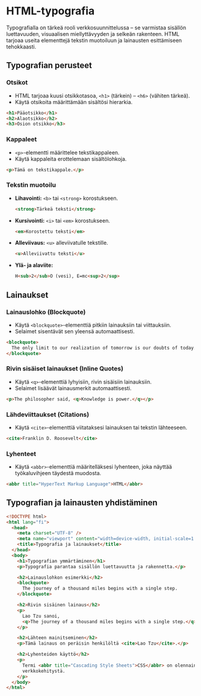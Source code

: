 # HTML-typografia

Typografialla on tärkeä rooli verkkosuunnittelussa – se varmistaa sisällön luettavuuden, visuaalisen miellyttävyyden ja selkeän rakenteen. HTML tarjoaa useita elementtejä tekstin muotoiluun ja lainausten esittämiseen tehokkaasti.

## Typografian perusteet

### **Otsikot**

- HTML tarjoaa kuusi otsikkotasoa, `<h1>` (tärkein) – `<h6>` (vähiten tärkeä).
- Käytä otsikoita määrittämään sisältösi hierarkia.

```html
<h1>Pääotsikko</h1>
<h2>Alaotsikko</h2>
<h3>Osion otsikko</h3>
```

### **Kappaleet**

- `<p>`-elementti määrittelee tekstikappaleen.
- Käytä kappaleita erottelemaan sisältölohkoja.

```html
<p>Tämä on tekstikappale.</p>
```

### **Tekstin muotoilu**

- **Lihavointi:** `<b>` tai `<strong>` korostukseen.
  ```html
  <strong>Tärkeä teksti</strong>
  ```
- **Kursivointi:** `<i>` tai `<em>` korostukseen.
  ```html
  <em>Korostettu teksti</em>
  ```
- **Alleviivaus:** `<u>` alleviivatulle tekstille.
  ```html
  <u>Alleviivattu teksti</u>
  ```
- **Ylä- ja alaviite:**
  ```html
  H<sub>2</sub>O (vesi), E=mc<sup>2</sup>
  ```

## Lainaukset

### **Lainauslohko (Blockquote)**

- Käytä `<blockquote>`-elementtiä pitkiin lainauksiin tai viittauksiin.
- Selaimet sisentävät sen yleensä automaattisesti.

```html
<blockquote>
  The only limit to our realization of tomorrow is our doubts of today.
</blockquote>
```

### **Rivin sisäiset lainaukset (Inline Quotes)**

- Käytä `<q>`-elementtiä lyhyisiin, rivin sisäisiin lainauksiin.
- Selaimet lisäävät lainausmerkit automaattisesti.

```html
<p>The philosopher said, <q>Knowledge is power.</q></p>
```

### **Lähdeviittaukset (Citations)**

- Käytä `<cite>`-elementtiä viitataksesi lainauksen tai tekstin lähteeseen.

```html
<cite>Franklin D. Roosevelt</cite>
```

### **Lyhenteet**

- Käytä `<abbr>`-elementtiä määritelläksesi lyhenteen, joka näyttää työkaluvihjeen täydestä muodosta.

```html
<abbr title="HyperText Markup Language">HTML</abbr>
```

## Typografian ja lainausten yhdistäminen

```html
<!DOCTYPE html>
<html lang="fi">
  <head>
    <meta charset="UTF-8" />
    <meta name="viewport" content="width=device-width, initial-scale=1.0" />
    <title>Typografia ja lainaukset</title>
  </head>
  <body>
    <h1>Typografian ymmärtäminen</h1>
    <p>Typografia parantaa sisällön luettavuutta ja rakennetta.</p>

    <h2>Lainauslohkon esimerkki</h2>
    <blockquote>
      The journey of a thousand miles begins with a single step.
    </blockquote>

    <h2>Rivin sisäinen lainaus</h2>
    <p>
      Lao Tzu sanoi,
      <q>The journey of a thousand miles begins with a single step.</q>
    </p>

    <h2>Lähteen mainitseminen</h2>
    <p>Tämä lainaus on peräisin henkilöltä <cite>Lao Tzu</cite>.</p>

    <h2>Lyhenteiden käyttö</h2>
    <p>
      Termi <abbr title="Cascading Style Sheets">CSS</abbr> on olennainen osa
      verkkokehitystä.
    </p>
  </body>
</html>
```
